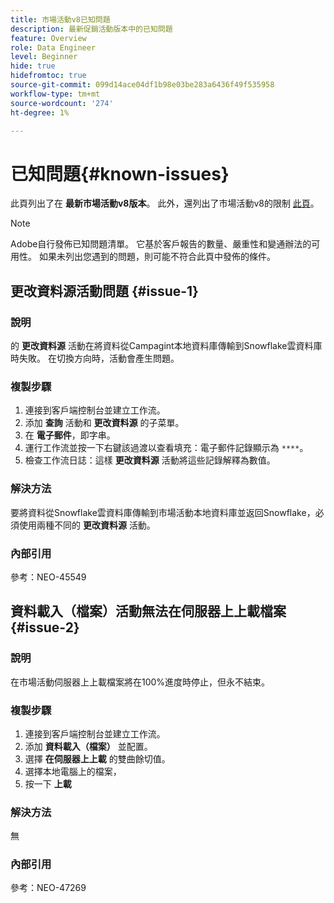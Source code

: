 ```yaml
---
title: 市場活動v8已知問題
description: 最新促銷活動版本中的已知問題
feature: Overview
role: Data Engineer
level: Beginner
hide: true
hidefromtoc: true
source-git-commit: 099d14ace04df1b98e03be283a6436f49f535958
workflow-type: tm+mt
source-wordcount: '274'
ht-degree: 1%

---
```


# 已知問題{#known-issues}

此頁列出了在 **最新市場活動v8版本**。 此外，還列出了市場活動v8的限制 [此頁](known-limitations.md)。


>[!NOTE]
>
>Adobe自行發佈已知問題清單。 它基於客戶報告的數量、嚴重性和變通辦法的可用性。 如果未列出您遇到的問題，則可能不符合此頁中發佈的條件。

## 更改資料源活動問題 {#issue-1}

### 說明

的 **更改資料源** 活動在將資料從Campagint本地資料庫傳輸到Snowflake雲資料庫時失敗。 在切換方向時，活動會產生問題。

### 複製步驟

1. 連接到客戶端控制台並建立工作流。
1. 添加 **查詢** 活動和 **更改資料源** 的子菜單。
1. 在 **電子郵件**，即字串。
1. 運行工作流並按一下右鍵該過渡以查看填充：電子郵件記錄顯示為 `****`。
1. 檢查工作流日誌：這樣 **更改資料源** 活動將這些記錄解釋為數值。

### 解決方法

要將資料從Snowflake雲資料庫傳輸到市場活動本地資料庫並返回Snowflake，必須使用兩種不同的 **更改資料源** 活動。

### 內部引用

參考：NEO-45549


## 資料載入（檔案）活動無法在伺服器上上載檔案 {#issue-2}

### 說明

在市場活動伺服器上上載檔案將在100%進度時停止，但永不結束。

### 複製步驟

1. 連接到客戶端控制台並建立工作流。
1. 添加 **資料載入（檔案）** 並配置。
1. 選擇 **在伺服器上上載** 的雙曲餘切值。
1. 選擇本地電腦上的檔案，
1. 按一下 **上載**

### 解決方法

無

### 內部引用

參考：NEO-47269